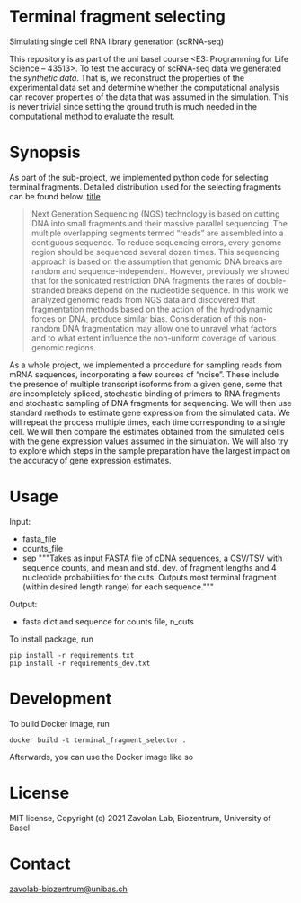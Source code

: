# Terminal fragment selecting
Simulating single cell RNA library generation (scRNA-seq)

This repository is as part of the uni basel course <E3: Programming for Life Science – 43513>. To test the accuracy of scRNA-seq data we generated the *synthetic data*. That is, we reconstruct the properties of the experimental data set and determine whether the computational analysis can recover properties of the data that was assumed in the simulation. This is never trivial since setting the ground truth is much needed in the computational method to evaluate the result. 

# Synopsis
As part of the sub-project, we implemented python code for selecting terminal fragments. Detailed distribution used for the selecting fragments can be found below. [title](https://www.nature.com/articles/srep04532#MOESM1)
> Next Generation Sequencing (NGS) technology is based on cutting DNA into small fragments and their massive parallel sequencing. The multiple overlapping segments termed “reads” are assembled into a contiguous sequence. To reduce sequencing errors, every genome region should be sequenced several dozen times. This sequencing approach is based on the assumption that genomic DNA breaks are random and sequence-independent. However, previously we showed that for the sonicated restriction DNA fragments the rates of double-stranded breaks depend on the nucleotide sequence. In this work we analyzed genomic reads from NGS data and discovered that fragmentation methods based on the action of the hydrodynamic forces on DNA, produce similar bias. Consideration of this non-random DNA fragmentation may allow one to unravel what factors and to what extent influence the non-uniform coverage of various genomic regions.

As a whole project, we implemented a procedure for sampling reads from mRNA sequences, incorporating a few sources of “noise”. These include the presence of multiple transcript isoforms from a given gene, some that are incompletely spliced, stochastic binding of primers to RNA fragments and stochastic sampling of DNA fragments for sequencing. We will then use standard methods to estimate gene expression from the simulated data. We will repeat the process multiple times, each time corresponding to a single cell. We will then compare the estimates obtained from the simulated cells with the gene expression values assumed in the simulation. We will also try to explore which steps in the sample preparation have the largest impact on the accuracy of gene expression estimates.


# Usage
Input:
- fasta_file
- counts_file
- sep
"""Takes as input FASTA file of cDNA sequences, a CSV/TSV with sequence counts, and mean and std. dev. of fragment lengths and 4 nucleotide probabilities for the cuts. Outputs most terminal fragment (within desired length range) for each sequence."""

Output:
- fasta dict and sequence for counts file, n_cuts

To install package, run

```
pip install -r requirements.txt
pip install -r requirements_dev.txt
```


# Development

To build Docker image, run

```
docker build -t terminal_fragment_selector .
```

Afterwards, you can use the Docker image like so


# License

MIT license, Copyright (c) 2021 Zavolan Lab, Biozentrum, University of Basel

# Contact
zavolab-biozentrum@unibas.ch

